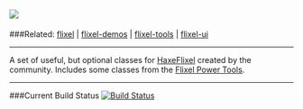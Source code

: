 ![](https://raw.github.com/HaxeFlixel/haxeflixel.com/master/src/files/images/flixel-logos/flixel-addons.png)
=============
###Related: [flixel](https://github.com/HaxeFlixel/flixel) | [flixel-demos](https://github.com/HaxeFlixel/flixel-demos) | [flixel-tools](https://github.com/HaxeFlixel/flixel-tools) | [flixel-ui](https://github.com/HaxeFlixel/flixel-ui)
______________________________________________________
A set of useful, but optional classes for [HaxeFlixel](https://github.com/HaxeFlixel/flixel) created by the community. Includes some classes from the [Flixel Power Tools](https://github.com/photonstorm/Flixel-Power-Tools).
______________________________________________________
###Current Build Status [![Build Status](https://travis-ci.org/HaxeFlixel/flixel-addons.png)](https://travis-ci.org/HaxeFlixel/flixel-addons)
